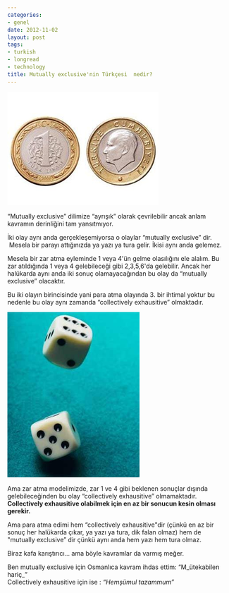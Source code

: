 ```yaml
---
categories:
- genel
date: 2012-11-02
layout: post
tags:
- turkish
- longread
- technology
title: Mutually exclusive'nin Türkçesi  nedir?
---
```


[![](/images/11818.jpg)](http://yalanhaberajansi.files.wordpress.com/2010/03/11818.jpg)

“Mutually exclusive” dilimize “ayrışık” olarak çevrilebilir ancak anlam kavramın derinliğini tam yansıtmıyor.  
  
İki olay aynı anda gerçekleşemiyorsa o olaylar “mutually exclusive” dir.  Mesela bir parayı attığınızda ya yazı ya tura gelir. İkisi aynı anda gelemez.  
  
Mesela bir zar atma eyleminde 1 veya 4'ün gelme olasılığını ele alalım. Bu zar atıldığında 1 veya 4 gelebileceği gibi 2,3,5,6'da gelebilir. Ancak her halükarda aynı anda iki sonuç olamayacağından bu olay da “mutually exclusive” olacaktır.  
  
Bu iki olayın birincisinde yani para atma olayında 3. bir ihtimal yoktur bu nedenle bu olay aynı zamanda “collectively exhausitive” olmaktadır.  
  

[![](/images/zar.jpg)](http://www1.gantep.edu.tr/~bingul/c/images/zar.jpg)

Ama zar atma modelimizde, zar 1 ve 4 gibi beklenen sonuçlar dışında gelebileceğinden bu olay “collectively exhausitive” olmamaktadır. **Collectively exhausitive olabilmek için en az bir sonucun kesin olması gerekir.**  
  
Ama para atma edimi hem “collectively exhausitive"dir (çünkü en az bir sonuç her halükarda çıkar, ya yazı ya tura, dik falan olmaz) hem de "mutually exclusive” dir çünkü aynı anda hem yazı hem tura olmaz.  
  
Biraz kafa karıştırıcı… ama böyle kavramlar da varmış meğer.  
  
Ben mutually exclusive için Osmanlıca kavram ihdas ettim: “M_ütekabilen hariç_”  
Collectively exhausitive için ise : _“Hemşümul tazammum”_
